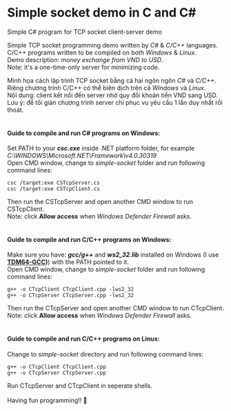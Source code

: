 # Simple socket demo in C and C#
Simple C# program for TCP socket client-server demo

Simple TCP socket programming demo written by *C#* & *C/C++* languages.
C/C++ programs written to be compiled on both *Windows* & *Linux*.  
Demo description: *money exchange from VND to USD*.  
Note: it's a one-time-only server for minimizing code.

Minh họa cách lập trình TCP socket bằng cả hai ngôn ngôn *C#* và *C/C++*.  
Riêng chương trình C/C++ có thể biên dịch trên cả *Windows* và *Linux*.  
Nội dung: client kết nối đến server nhờ quy đổi khoản tiền VND sang USD.  
Lưu ý: để tối giản chương trình server chỉ phục vụ yêu cầu 1 lần duy nhất rồi thoát.  
<br>

#### Guide to compile and run C# programs on Windows:
Set PATH to your ***csc.exe*** inside .NET platform folder, for example *C:\WINDOWS\Microsoft.NET\Framework\v4.0.30319*  
Open CMD window, change to *simple-socket* folder and run following command lines:  
```
csc /target:exe CSTcpServer.cs
csc /target:exe CSTcpClient.cs
```
Then run the CSTcpServer and open another CMD window to run CSTcpClient.  
Note: click **Allow access** when *Windows Defender Firewall* asks.  
<br>

#### Guide to compile and run C/C++ programs on Windows:
Make sure you have: ***gcc/g++*** and ***ws2_32.lib*** installed on Windows (I use **[TDM64-GCC](https://jmeubank.github.io/tdm-gcc/))**) with the PATH pointed to it.  
Open CMD window, change to *simple-socket* folder and run following command lines:  
```
g++ -o CTcpClient CTcpClient.cpp -lws2_32
g++ -o CTcpServer CTcpServer.cpp -lws2_32
```
Then run the CTcpServer and open another CMD window to run CTcpClient.  
Note: click **Allow access** when *Windows Defender Firewall* asks.  
<br>

#### Guide to compile and run C/C++ programs on Linux:
Change to *simple-socket* directory and run following command lines:  
```
g++ -o CTcpClient CTcpClient.cpp  
g++ -o CTcpServer CTcpServer.cpp
```
Run CTcpServer and CTcpClient in seperate shells.  
<br>
Having fun programming!! 💙
